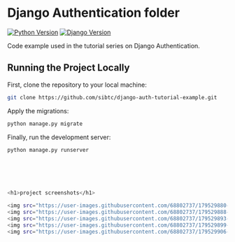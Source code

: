 # Django Authentication folder


[![Python Version](https://img.shields.io/badge/python-3.7-brightgreen.svg)](https://python.org)
[![Django Version](https://img.shields.io/badge/django-2.1-brightgreen.svg)](https://djangoproject.com)

Code example used in the tutorial series on Django Authentication.


## Running the Project Locally

First, clone the repository to your local machine:

```bash
git clone https://github.com/sibtc/django-auth-tutorial-example.git
```
Apply the migrations:

```bash
python manage.py migrate
```

Finally, run the development server:

```bash
python manage.py runserver






<h1>project screenshots</h1>

<img src="https://user-images.githubusercontent.com/68802737/179529880-c42766ea-6725-494f-a38d-85e94a7ae526.png"></img>
<img src="https://user-images.githubusercontent.com/68802737/179529888-bdd71b45-b934-47f5-9aea-4f9ab2e40048.png"></img>
<img src="https://user-images.githubusercontent.com/68802737/179529893-0644c58c-684c-41c0-afed-4991dc61e61b.png"></img>
<img src="https://user-images.githubusercontent.com/68802737/179529899-ff153437-2bd3-4eeb-a5b9-09d1d99a11ea.png"></img>
<img src="https://user-images.githubusercontent.com/68802737/179529906-00bf8af2-f5e4-446a-89cc-2cec393fbf0f.png"></img>





